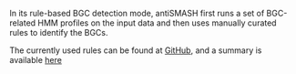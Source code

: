 In its rule-based BGC detection mode, antiSMASH first runs a set of BGC-related HMM profiles on the input data and then uses manually curated rules to identify the BGCs.

The currently used rules can be found at [GitHub](https://github.com/antismash/antismash/blob/master/antismash/detection/hmm_detection/cluster_rules.txt), and a summary is available [here](../glossary/#clustertypes)
